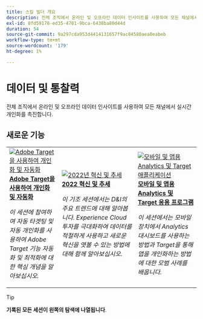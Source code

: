 ```yaml
---
title: 스킬 빌더 개요
description: 전체 조직에서 온라인 및 오프라인 데이터 인사이트를 사용하여 모든 채널에서 실시간 개인화를 촉진합니다.
exl-id: 8fd59178-ed35-4781-9bca-6438ba80d44d
duration: 54
source-git-commit: 9a297cda953d4414131657f9ac84580aea0eabeb
workflow-type: tm+mt
source-wordcount: '179'
ht-degree: 1%

---
```


# 데이터 및 통찰력

전체 조직에서 온라인 및 오프라인 데이터 인사이트를 사용하여 모든 채널에서 실시간 개인화를 촉진합니다.

## 새로운 기능

<table>
<tr>
  <td>
    <a href="https://experienceleague.adobe.com/docs/events/skill-builder-recordings/data-and-insights/2022/personalize.html?lang=ko">
      <img alt="Adobe Target을 사용하여 개인화 및 자동화" src="https://video.tv.adobe.com/v/3457385?format=jpeg&captions=kor" />
    </a>
     <div>
      <a href="https://experienceleague.adobe.com/docs/events/skill-builder-recordings/data-and-insights/2022/personalize.html?lang=ko">
        <strong>Adobe Target을 사용하여 개인화 및 자동화</strong>
      </a>
    </div>
    <p>
    <em>이 세션에 참여하여 자동 타겟팅 및 자동 개인화를 사용하여 Adobe Target 기능 자동화 및 최적화에 대한 핵심 개념을 알아보십시오.</em>
    <p>
  </td>
  <td>
    <a href="https://experienceleague.adobe.com/docs/events/skill-builder-recordings/data-and-insights/2022/innovations.html?lang=ko">
      <img alt="2022년 혁신 및 추세" src="https://video.tv.adobe.com/v/343818?format=jpeg" />
    </a>
     <div>
      <a href="https://experienceleague.adobe.com/docs/events/skill-builder-recordings/data-and-insights/2022/innovations.html?lang=ko">
        <strong>2022 혁신 및 추세</strong>
      </a>
    </div>
    <p>
    <em>이 기조 세션에서는 D&amp;I의 주요 트렌드에 대해 알아봅니다. Experience Cloud 투자를 극대화하여 데이터를 적절하게 사용하고 새로운 혁신을 엿볼 수 있는 방법에 대해 함께 알아보십시오.</em>
    <p>
  </td>  
  <td>
    <a href="https://experienceleague.adobe.com/docs/events/skill-builder-recordings/data-and-insights/2022/mobile-and-apps.html?lang=ko">
      <img alt="모바일 및 앱용 Analytics 및 Target 애플리케이션" src="https://video.tv.adobe.com/v/343819?format=jpeg" />
    </a>
     <div>
      <a href="https://experienceleague.adobe.com/docs/events/skill-builder-recordings/data-and-insights/2022/mobile-and-apps.html?lang=ko">
        <strong>모바일 및 앱용 Analytics 및 Target 응용 프로그램</strong>
      </a>
    </div>
    <p>
    <em>이 세션에서는 모바일 장치에서 Analytics 대시보드를 사용하는 방법과 Target을 통해 앱을 개인화하는 방법에 대한 모범 사례를 배웁니다.</em>
    <p>
  </td>
</tr>
</table>

>[!TIP]
>
>**기록된 모든 세션이 왼쪽의 탐색에 나열됩니다**.
